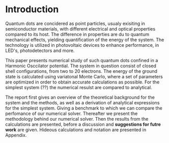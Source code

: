 # Introduction

<!-- Something about quantum /system-->
Quantum dots are concidered as point particles, usualy exisiting in semiconductor materials, with different electrical and optical properties compared to its host. The difference in properties are du to quantum mechanical effects, yielding quantification of the energy of the system. The technology is utilized in photovoltaic devices to enhance performance, in LED's, photodetectors and more. 

<!-- Something what we have done -->

This paper presents numerical study of such quantum dots confined in a Harmonic Osccilator potential. The system in question consist of closed shell configurations, from two to 20 electrons. The energy of the ground state is calculated using variatonal Monte Carlo, where a set of parameters are optimized in order to obtain accurate calculations as possible. For the simplest system (??) the numerical resulst are compared to analytical.

The report first gives an overview of the theoretical background for the system and the methods, as well as a derivation of analytical expressions for the simplest system. Giving a benchmark to which we can compare the perfomance of our numerical solver. Thereafter we present the methodology behind our numerical solver. Then the results from the calculations are presented, before a discussion and **suggestions for futre work** are given. Hideous calculations and notation are presented in Appendix. 


